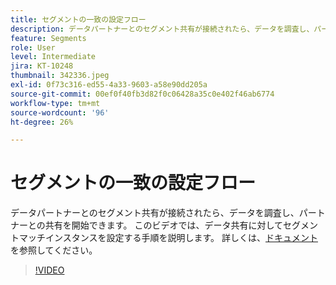 ```yaml
---
title: セグメントの一致の設定フロー
description: データパートナーとのセグメント共有が接続されたら、データを調査し、パートナーとの共有を開始できます。 このビデオでは、のプロセスについて説明します（説明は 60 ～ 160 文字にする必要があります）。
feature: Segments
role: User
level: Intermediate
jira: KT-10248
thumbnail: 342336.jpeg
exl-id: 0f73c316-ed55-4a33-9603-a58e90dd205a
source-git-commit: 00ef0f40fb3d82f0c06428a35c0e402f46ab6774
workflow-type: tm+mt
source-wordcount: '96'
ht-degree: 26%

---
```


# セグメントの一致の設定フロー

データパートナーとのセグメント共有が接続されたら、データを調査し、パートナーとの共有を開始できます。 このビデオでは、データ共有に対してセグメントマッチインスタンスを設定する手順を説明します。 詳しくは、[ドキュメント](https://experienceleague.adobe.com/docs/experience-platform/segmentation/ui/segment-match/overview.html?lang=ja) を参照してください。

>[!VIDEO](https://video.tv.adobe.com/v/342336/?learn=on)
